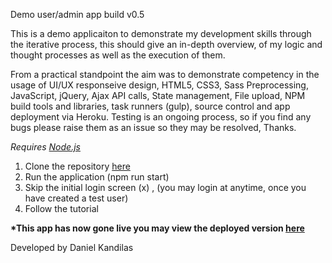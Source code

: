 Demo user/admin app build v0.5

This is a demo applicaiton to demonstrate my development skills through the iterative process, this should give an in-depth overview, of my logic and thought processes as well as the execution of them.

From a practical standpoint the aim was to demonstrate competency in the usage of UI/UX responseive design, HTML5, CSS3, Sass Preprocessing, JavaScript, jQuery, Ajax API calls, State management, File upload, NPM build tools and libraries, task runners (gulp), source control and app deployment via Heroku.  Testing is an ongoing process, so if you find any bugs please raise them as an issue so they may be resolved, Thanks.

<i>Requires <a href="https://nodejs.org/en/" target="_blank">Node.js</a></i>

1. Clone the repository <a href="https://github.com/catalystweb/app-demo.git" target="_blank">here</a>
2. Run the application (npm run start)
3. Skip the initial login screen (x) , (you may login at anytime, once you have created a test user)
4. Follow the tutorial 

<b>*This app has now gone live you may view the deployed version <a href="https://catalystweb.herokuapp.com" target="_blank">here</a></b>

Developed by Daniel Kandilas
